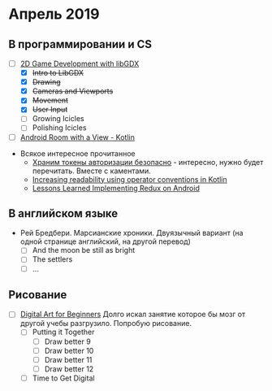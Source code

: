 # Апрель 2019
## В программировании и CS
 - [ ] [2D Game Development with libGDX](https://www.udacity.com/course/2d-game-development-with-libgdx--ud405)
   - [x] ~~Intro to LibGDX~~
   - [x] ~~Drawing~~
   - [x] ~~Cameras and Viewports~~
   - [x] ~~Movement~~
   - [x] ~~User Input~~
   - [ ] Growing Icicles
   - [ ] Polishing Icicles

 - [ ] [Android Room with a View - Kotlin](https://codelabs.developers.google.com/codelabs/android-room-with-a-view-kotlin/index.html?index=..%2F..index#0)

 - Всякое интересное прочитанное
   - [Храним токены авторизации безопасно](https://habr.com/ru/post/423753/) - интересно, нужно будет перечитать. Вместе с каментами.
   - [Increasing readability using operator conventions in Kotlin](https://proandroiddev.com/increasing-readability-using-operator-conventions-in-kotlin-d518541f4c0a)
   - [Lessons Learned Implementing Redux on Android](https://hackernoon.com/lessons-learned-implementing-redux-on-android-cba1bed40c41)
## В английском языке
- Рей Бредбери. Марсианские хроники. Двуязычный вариант (на одной странице английский, на другой перевод)
  - [ ] And the moon be still as bright
  - [ ] The settlers
  - [ ] ...

## Рисование
- [ ] [Digital Art for Beginners](https://www.udemy.com/digital-art-101-from-beginner-to-pro) Долго искал занятие которое бы мозг от другой учебы разгрузило. Попробую рисование.
  - [ ] Putting it Together
    - [ ] Draw better 9
    - [ ] Draw better 10
    - [ ] Draw better 11
    - [ ] Draw better 12
  - [ ] Time to Get Digital